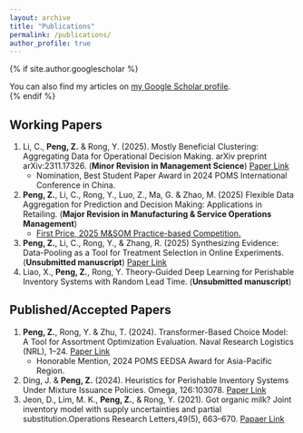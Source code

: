 ```yaml
---
layout: archive
title: "Publications"
permalink: /publications/
author_profile: true
---
```


{% if site.author.googlescholar %}
  <div class="wordwrap">You can also find my articles on <a href="{{site.author.googlescholar}}">my Google Scholar profile</a>.</div>
{% endif %}


Working Papers
------
1. Li, C., **Peng, Z.** & Rong, Y. (2025). Mostly Beneficial Clustering: Aggregating Data for Operational Decision Making. arXiv preprint arXiv:2311.17326. (**Minor Revision in Management Science**) [Paper Link](https://arxiv.org/abs/2311.17326)
   * Nomination, Best Student Paper Award in 2024 POMS International Conference in China.
2. **Peng, Z.**, Li, C., Rong, Y., Luo, Z., Ma, G. & Zhao, M. (2025) Flexible Data Aggregation for Prediction and Decision Making: Applications in Retailing. (**Major Revision in Manufacturing & Service Operations Management**)
   * [First Price, 2025 M&SOM Practice-based Competition.](https://www.informs.org/Recognizing-Excellence/Community-Prizes/Manufacturing-and-Service-Operations-Management/M-SOM-Practice-based-Research-Competition)
3. **Peng, Z.**, Li, C., Rong, Y., & Zhang, R. (2025) Synthesizing Evidence: Data-Pooling as a Tool for Treatment Selection in Online Experiments. (**Unsubmitted manuscript**) [Paper Link](https://arxiv.org/abs/2508.10331)
4. Liao, X., **Peng, Z.**, Rong, Y. Theory-Guided Deep Learning for Perishable Inventory Systems with Random Lead Time. (**Unsubmitted manuscript**)


Published/Accepted Papers
------
1. **Peng, Z.**, Rong, Y. & Zhu, T. (2024). Transformer-Based Choice Model: A Tool for Assortment Optimization Evaluation. Naval Research Logistics (NRL), 1–24. [Paper Link](https://onlinelibrary.wiley.com/doi/full/10.1002/nav.22183)
   * Honorable Mention, 2024 POMS EEDSA Award for Asia-Pacific Region.
2. Ding, J. & **Peng, Z.** (2024). Heuristics for Perishable Inventory Systems Under Mixture Issuance Policies. Omega, 126:103078. [Paper Link](https://www.sciencedirect.com/science/article/pii/S0305048324000458)
3. Jeon, D., Lim, M. K., **Peng, Z.**, & Rong, Y. (2021). Got organic milk? Joint inventory model with supply uncertainties and partial substitution.Operations Research Letters,49(5), 663–670. [Papaer Link](https://www.sciencedirect.com/science/article/pii/S0167637721001139)


